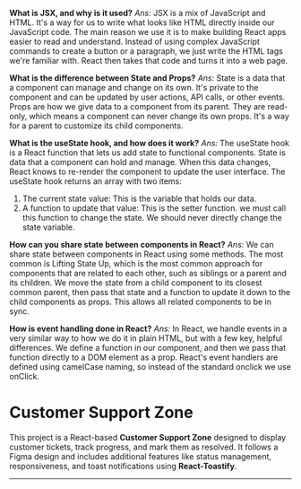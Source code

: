 **What is JSX, and why is it used?**
_Ans:_ JSX is a mix of JavaScript and HTML. It's a way for us to write what looks like HTML directly inside our JavaScript code. The main reason we use it is to make building React apps easier to read and understand. Instead of using complex JavaScript commands to create a button or a paragraph, we just write the HTML tags we're familiar with. React then takes that code and turns it into a web page.

**What is the difference between State and Props?**
_Ans:_ State is a data that a component can manage and change on its own. It's private to the component and can be updated by user actions, API calls, or other events.
Props are how we give data to a component from its parent. They are read-only, which means a component can never change its own props. It's a way for a parent to customize its child components.

**What is the useState hook, and how does it work?**
_Ans:_ The useState hook is a React function that lets us add state to functional components. State is data that a component can hold and manage. When this data changes, React knows to re-render the component to update the user interface.
The useState hook returns an array with two items:

1. The current state value: This is the variable that holds our data.
2. A function to update that value: This is the setter function. we must call this function to change the state. We should never directly change the state variable.

**How can you share state between components in React?**
_Ans:_ We can share state between components in React using some methods. The most common is Lifting State Up, which is the most common approach for components that are related to each other, such as siblings or a parent and its children. We move the state from a child component to its closest common parent, then pass that state and a function to update it down to the child components as props. This allows all related components to be in sync.

**How is event handling done in React?**
_Ans:_ In React, we handle events in a very similar way to how we do it in plain HTML, but with a few key, helpful differences. We define a function in our component, and then we pass that function directly to a DOM element as a prop.
React's event handlers are defined using camelCase naming, so instead of the standard onclick we use onClick.

# Customer Support Zone

This project is a React-based **Customer Support Zone** designed to display customer tickets, track progress, and mark them as resolved. It follows a Figma design and includes additional features like status management, responsiveness, and toast notifications using **React-Toastify**.

---
